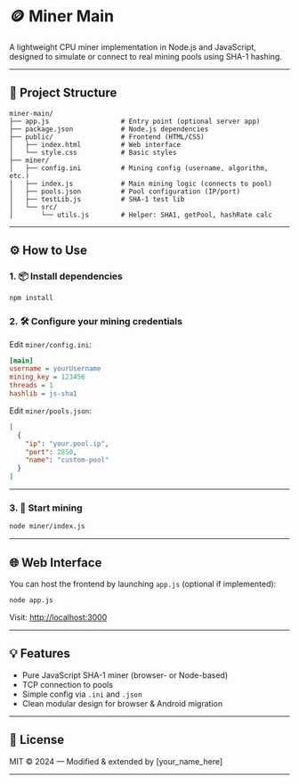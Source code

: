# 🪙 Miner Main

A lightweight CPU miner implementation in Node.js and JavaScript, designed to simulate or connect to real mining pools using SHA-1 hashing.

---

## 📁 Project Structure

```
miner-main/
├── app.js                  # Entry point (optional server app)
├── package.json            # Node.js dependencies
├── public/                 # Frontend (HTML/CSS)
│   ├── index.html          # Web interface
│   └── style.css           # Basic styles
├── miner/
│   ├── config.ini          # Mining config (username, algorithm, etc.)
│   ├── index.js            # Main mining logic (connects to pool)
│   ├── pools.json          # Pool configuration (IP/port)
│   ├── testLib.js          # SHA-1 test lib
│   └── src/
│       └── utils.js        # Helper: SHA1, getPool, hashRate calc
```

---

## ⚙️ How to Use

### 1. 📦 Install dependencies

```bash
npm install
```

### 2. 🛠 Configure your mining credentials

Edit `miner/config.ini`:

```ini
[main]
username = yourUsername
mining_key = 123456
threads = 1
hashlib = js-sha1
```

Edit `miner/pools.json`:

```json
[
  {
    "ip": "your.pool.ip",
    "port": 2850,
    "name": "custom-pool"
  }
]
```

---

### 3. 🚀 Start mining

```bash
node miner/index.js
```

---

## 🌐 Web Interface

You can host the frontend by launching `app.js` (optional if implemented):

```bash
node app.js
```

Visit: [http://localhost:3000](http://localhost:3000)

---

## 💡 Features

- Pure JavaScript SHA-1 miner (browser- or Node-based)
- TCP connection to pools
- Simple config via `.ini` and `.json`
- Clean modular design for browser & Android migration

---

## 📜 License

MIT © 2024 — Modified & extended by [your_name_here]

---
